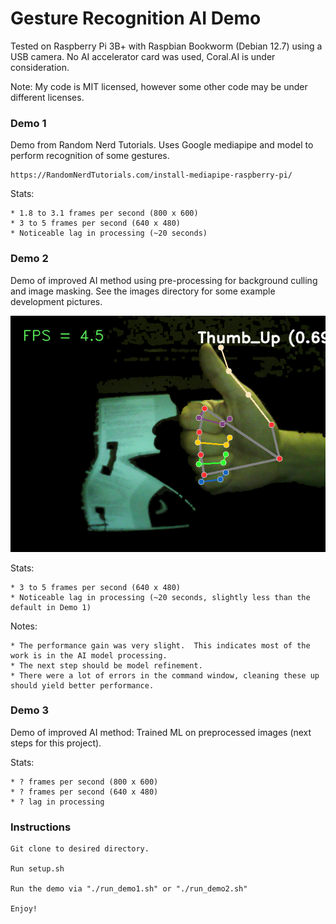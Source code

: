 # Gesture Recognition AI Demo

Tested on Raspberry Pi 3B+ with Raspbian Bookworm (Debian 12.7) using a USB camera.  No AI accelerator card was used, Coral.AI is under consideration.

Note:  My code is MIT licensed, however some other code may be under different licenses.


### Demo 1

Demo from Random Nerd Tutorials.  Uses Google mediapipe and model to perform recognition of some gestures.

	https://RandomNerdTutorials.com/install-mediapipe-raspberry-pi/

Stats:

	* 1.8 to 3.1 frames per second (800 x 600)
 	* 3 to 5 frames per second (640 x 480)
	* Noticeable lag in processing (~20 seconds)


### Demo 2

Demo of improved AI method using pre-processing for background culling and image masking.  See the images directory for some example development pictures.

![](images/demo2-mask.png "Mask selection of hands based on HSL values")

Stats:

	* 3 to 5 frames per second (640 x 480)
	* Noticeable lag in processing (~20 seconds, slightly less than the default in Demo 1)

Notes:

	* The performance gain was very slight.  This indicates most of the work is in the AI model processing.
 	* The next step should be model refinement.
  	* There were a lot of errors in the command window, cleaning these up should yield better performance.

 
### Demo 3

Demo of improved AI method: Trained ML on preprocessed images (next steps for this project).

Stats:

	* ? frames per second (800 x 600)
 	* ? frames per second (640 x 480)
	* ? lag in processing


### Instructions

	Git clone to desired directory.
	
	Run setup.sh
	
	Run the demo via "./run_demo1.sh" or "./run_demo2.sh"
	
	Enjoy!

